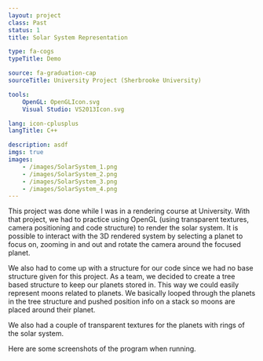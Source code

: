 ```yaml
---
layout: project
class: Past
status: 1
title: Solar System Representation

type: fa-cogs
typeTitle: Demo

source: fa-graduation-cap
sourceTitle: University Project (Sherbrooke University)

tools:
    OpenGL: OpenGLIcon.svg
    Visual Studio: VS2013Icon.svg

lang: icon-cplusplus
langTitle: C++

description: asdf
imgs: true
images: 
    - /images/SolarSystem_1.png
    - /images/SolarSystem_2.png
    - /images/SolarSystem_3.png
    - /images/SolarSystem_4.png
---
```


This project was done while I was in a rendering course at University. With that project, we had to practice using OpenGL (using transparent textures, camera positioning and code structure) to render the solar system. It is possible to interact with the 3D rendered system by selecting a planet to focus on, zooming in and out and rotate the camera around the focused planet.

We also had to come up with a structure for our code since we had no base structure given for this project. As a team, we decided to create a tree based structure to keep our planets stored in. This way we could easily represent moons related to planets. We basically looped through the planets in the tree structure and pushed position info on a stack so moons are placed around their planet.

We also had a couple of transparent textures for the planets with rings of the solar system.

Here are some screenshots of the program when running.
